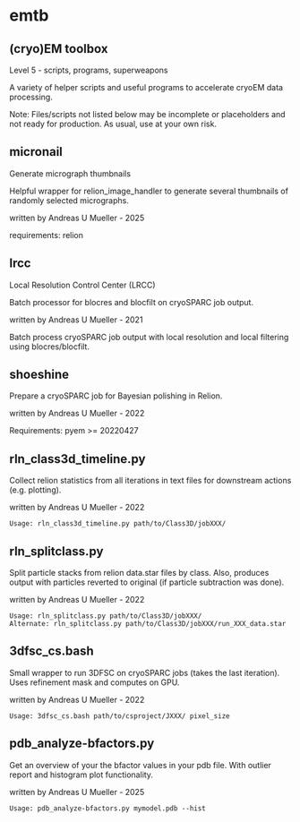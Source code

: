 # emtb
## (cryo)EM toolbox
Level 5 - scripts, programs, superweapons

A variety of helper scripts and useful programs to accelerate cryoEM data processing.

Note: Files/scripts not listed below may be incomplete or placeholders and not ready for production.
As usual, use at your own risk.


## micronail
Generate micrograph thumbnails

Helpful wrapper for relion_image_handler to generate several thumbnails of randomly selected micrographs.

written by Andreas U Mueller - 2025

requirements: relion

## lrcc
Local Resolution Control Center (LRCC)

Batch processor for blocres and blocfilt on cryoSPARC job output.

written by Andreas U Mueller - 2021

Batch process cryoSPARC job output with local resolution and local
filtering using blocres/blocfilt.

## shoeshine
Prepare a cryoSPARC job for Bayesian polishing in Relion.

written by Andreas U Mueller - 2022

Requirements: pyem >= 20220427

## rln_class3d_timeline.py

Collect relion statistics from all iterations in text files for downstream actions (e.g. plotting).

written by Andreas U Mueller - 2022
```
Usage: rln_class3d_timeline.py path/to/Class3D/jobXXX/
```

## rln_splitclass.py

Split particle stacks from relion data.star files by class.
Also, produces output with particles reverted to original (if particle subtraction was done).

written by Andreas U Mueller - 2022

```
Usage: rln_splitclass.py path/to/Class3D/jobXXX/
Alternate: rln_splitclass.py path/to/Class3D/jobXXX/run_XXX_data.star
```

## 3dfsc_cs.bash

Small wrapper to run 3DFSC on cryoSPARC jobs (takes the last iteration).
Uses refinement mask and computes on GPU.

written by Andreas U Mueller - 2022

```
Usage: 3dfsc_cs.bash path/to/csproject/JXXX/ pixel_size
```

## pdb_analyze-bfactors.py

Get an overview of your the bfactor values in your pdb file.
With outlier report and histogram plot functionality.

written by Andreas U Mueller - 2025

```
Usage: pdb_analyze-bfactors.py mymodel.pdb --hist
```
